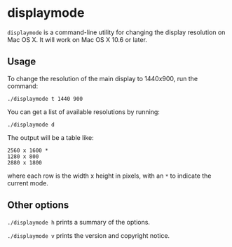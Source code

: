 # displaymode

`displaymode` is a command-line utility for changing the display resolution on Mac OS X.  It will work on Mac OS X 10.6 or later.

## Usage

To change the resolution of the main display to 1440x900, run the command:

```
./displaymode t 1440 900
```

You can get a list of available resolutions by running:

```
./displaymode d
```
The output will be a table like:

```
2560 x 1600 *
1280 x 800
2880 x 1800
```

where each row is the width x height in pixels, with an `*` to indicate the current mode.

## Other options

`./displaymode h` prints a summary of the options.

`./displaymode v` prints the version and copyright notice.
